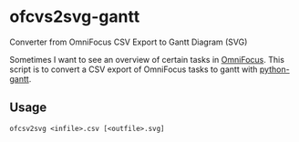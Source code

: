 # ofcvs2svg-gantt
Converter from OmniFocus CSV Export to Gantt Diagram (SVG)

Sometimes I want to see an overview of certain tasks in [OmniFocus](https://www.omnigroup.com/omnifocus). This script is to convert 
a CSV export of OmniFocus tasks to gantt with [python-gantt](http://xael.org/pages/python-gantt-en.html).

## Usage

    ofcsv2svg <infile>.csv [<outfile>.svg]
